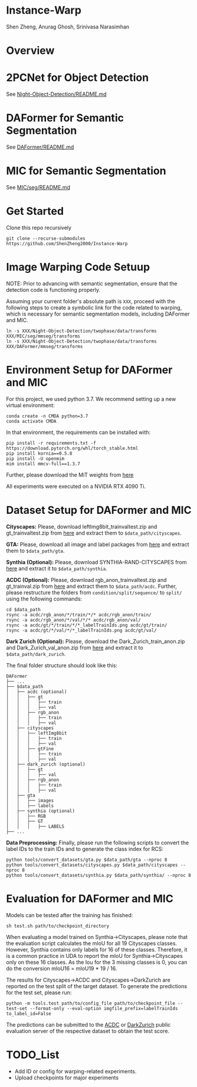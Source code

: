 # Instance-Warp



Shen Zheng, Anurag Ghosh, Srinivasa Narasimhan

# Overview

# 2PCNet for Object Detection

See [Night-Object-Detection/README.md](https://github.com/ShenZheng2000/Night-Object-Detection/blob/master/README.md)

# DAFormer for Semantic Segmentation

See [DAFormer/README.md](https://github.com/ShenZheng2000/DAFormer/blob/master/README.md)

# MIC for Semantic Segmentation

See [MIC/seg/README.md](https://github.com/ShenZheng2000/MIC/blob/master/seg/README.md)

# Get Started

Clone this repo recursively

```
git clone --recurse-submodules https://github.com/ShenZheng2000/Instance-Warp
```

# Image Warping Code Setuup 

NOTE: Prior to advancing with semantic segmentation, ensure that the detection code is functioning properly.

Assuming your current folder's absolute path is `XXX`, proceed with the following steps to create a symbolic link for the code related to warping, which is necessary for semantic segmentation models, including DAFormer and MIC.

```
ln -s XXX/Night-Object-Detection/twophase/data/transforms XXX/MIC/seg/mmseg/transforms
ln -s XXX/Night-Object-Detection/twophase/data/transforms XXX/DAFormer/mmseg/transforms
```


# Environment Setup for DAFormer and MIC

For this project, we used python 3.7. We recommend setting up a new virtual
environment:

```shell
conda create -n CMDA python=3.7
conda activate CMDA
```

In that environment, the requirements can be installed with:

```shell
pip install -r requirements.txt -f https://download.pytorch.org/whl/torch_stable.html
pip install kornia==0.5.8
pip install -U openmim
mim install mmcv-full==1.3.7
```

Further, please download the MiT weights from [here](https://drive.google.com/file/d/1KuyZzBr2_HRG5L78Ki9YOe2pkd8wcETE/view?usp=drive_link)

<!-- ```shell
sh tools/download_checkpoints.sh
``` -->



All experiments were executed on a NVIDIA RTX 4090 Ti.


# Dataset Setup for DAFormer and MIC

**Cityscapes:** Please, download leftImg8bit_trainvaltest.zip and
gt_trainvaltest.zip from [here](https://www.cityscapes-dataset.com/downloads/)
and extract them to `$data_path/cityscapes`.

**GTA:** Please, download all image and label packages from
[here](https://download.visinf.tu-darmstadt.de/data/from_games/) and extract
them to `$data_path/gta`.

**Synthia (Optional):** Please, download SYNTHIA-RAND-CITYSCAPES from
[here](http://synthia-dataset.net/downloads/) and extract it to `$data_path/synthia`.

**ACDC (Optional):** Please, download rgb_anon_trainvaltest.zip and
gt_trainval.zip from [here](https://acdc.vision.ee.ethz.ch/download) and
extract them to `$data_path/acdc`. Further, please restructure the folders from
`condition/split/sequence/` to `split/` using the following commands:

```shell
cd $data_path
rsync -a acdc/rgb_anon/*/train/*/* acdc/rgb_anon/train/
rsync -a acdc/rgb_anon/*/val/*/* acdc/rgb_anon/val/
rsync -a acdc/gt/*/train/*/*_labelTrainIds.png acdc/gt/train/
rsync -a acdc/gt/*/val/*/*_labelTrainIds.png acdc/gt/val/
```

**Dark Zurich (Optional):** Please, download the Dark_Zurich_train_anon.zip
and Dark_Zurich_val_anon.zip from
[here](https://www.trace.ethz.ch/publications/2019/GCMA_UIoU/) and extract it
to `$data_path/dark_zurich`.

The final folder structure should look like this:

```none
DAFormer
├── ...
├── $data_path
│   ├── acdc (optional)
│   │   ├── gt
│   │   │   ├── train
│   │   │   ├── val
│   │   ├── rgb_anon
│   │   │   ├── train
│   │   │   ├── val
│   ├── cityscapes
│   │   ├── leftImg8bit
│   │   │   ├── train
│   │   │   ├── val
│   │   ├── gtFine
│   │   │   ├── train
│   │   │   ├── val
│   ├── dark_zurich (optional)
│   │   ├── gt
│   │   │   ├── val
│   │   ├── rgb_anon
│   │   │   ├── train
│   │   │   ├── val
│   ├── gta
│   │   ├── images
│   │   ├── labels
│   ├── synthia (optional)
│   │   ├── RGB
│   │   ├── GT
│   │   │   ├── LABELS
├── ...
```

**Data Preprocessing:** Finally, please run the following scripts to convert the label IDs to the
train IDs and to generate the class index for RCS:

```shell
python tools/convert_datasets/gta.py $data_path/gta --nproc 8
python tools/convert_datasets/cityscapes.py $data_path/cityscapes --nproc 8
python tools/convert_datasets/synthia.py $data_path/synthia/ --nproc 8
```


# Evaluation for DAFormer and MIC

Models can be tested after the training has finished:

```shell
sh test.sh path/to/checkpoint_directory
```

When evaluating a model trained on Synthia→Cityscapes, please note that the
evaluation script calculates the mIoU for all 19 Cityscapes classes. However,
Synthia contains only labels for 16 of these classes. Therefore, it is a common
practice in UDA to report the mIoU for Synthia→Cityscapes only on these 16
classes. As the Iou for the 3 missing classes is 0, you can do the conversion
mIoU16 = mIoU19 * 19 / 16.

The results for Cityscapes→ACDC and Cityscapes→DarkZurich are reported on
the test split of the target dataset. To generate the predictions for the test
set, please run:

```shell
python -m tools.test path/to/config_file path/to/checkpoint_file --test-set --format-only --eval-option imgfile_prefix=labelTrainIds to_label_id=False
```

The predictions can be submitted to the [ACDC](https://acdc.vision.ee.ethz.ch/submit) or [DarkZurich](https://codalab.lisn.upsaclay.fr/competitions/3783#participate-submit_results) public evaluation server of the
respective dataset to obtain the test score.



# TODO_List

* Add ID or config for warping-related experiments.
* Upload checkpoints for major experiments
